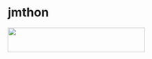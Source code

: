 # jmthon

<p align="left"><a href="https://heroku.com/deploy?template=https://github.com/Abasssdw/music"> <img src="https://img.shields.io/badge/Deploy%20To%20Heroku-purple?style=for-the-badge&logo=heroku" width="320" height="58.45"/></a></p>
